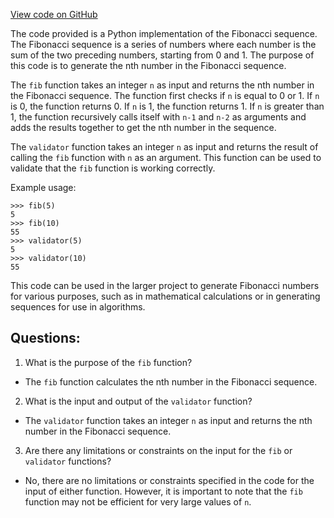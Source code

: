 [View code on GitHub](https://github.com/opshin/opshin/examples/fib_rec.py)

The code provided is a Python implementation of the Fibonacci sequence. The Fibonacci sequence is a series of numbers where each number is the sum of the two preceding numbers, starting from 0 and 1. The purpose of this code is to generate the nth number in the Fibonacci sequence.

The `fib` function takes an integer `n` as input and returns the nth number in the Fibonacci sequence. The function first checks if `n` is equal to 0 or 1. If `n` is 0, the function returns 0. If `n` is 1, the function returns 1. If `n` is greater than 1, the function recursively calls itself with `n-1` and `n-2` as arguments and adds the results together to get the nth number in the sequence.

The `validator` function takes an integer `n` as input and returns the result of calling the `fib` function with `n` as an argument. This function can be used to validate that the `fib` function is working correctly.

Example usage:

```
>>> fib(5)
5
>>> fib(10)
55
>>> validator(5)
5
>>> validator(10)
55
```

This code can be used in the larger project to generate Fibonacci numbers for various purposes, such as in mathematical calculations or in generating sequences for use in algorithms.
## Questions: 
 1. What is the purpose of the `fib` function?
- The `fib` function calculates the nth number in the Fibonacci sequence.

2. What is the input and output of the `validator` function?
- The `validator` function takes an integer `n` as input and returns the nth number in the Fibonacci sequence.

3. Are there any limitations or constraints on the input for the `fib` or `validator` functions?
- No, there are no limitations or constraints specified in the code for the input of either function. However, it is important to note that the `fib` function may not be efficient for very large values of `n`.